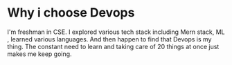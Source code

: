 
# Why i choose Devops

I'm freshman in CSE.
I explored various tech stack including Mern stack, ML , learned various languages.
And then happen to find that Devops is my thing.
The constant need to learn and taking care of 20 things at once just makes me keep going.

